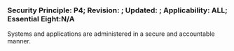 ### Security Principle: P4; Revision: ; Updated: ; Applicability: ALL; Essential Eight:N/A
<p>Systems and applications are administered in a secure and accountable manner.</p>